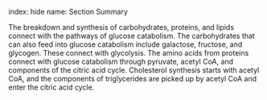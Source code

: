 index: hide
name: Section Summary

The breakdown and synthesis of carbohydrates, proteins, and lipids connect with the pathways of glucose catabolism. The carbohydrates that can also feed into glucose catabolism include galactose, fructose, and glycogen. These connect with glycolysis. The amino acids from proteins connect with glucose catabolism through pyruvate, acetyl CoA, and components of the citric acid cycle. Cholesterol synthesis starts with acetyl CoA, and the components of triglycerides are picked up by acetyl CoA and enter the citric acid cycle.
